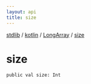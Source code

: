 ```yaml
---
layout: api
title: size
---
```

[stdlib](../../index.md) / [kotlin](../index.md) / [LongArray](index.md) / [size](size.md)

# size

```
public val size: Int
```
